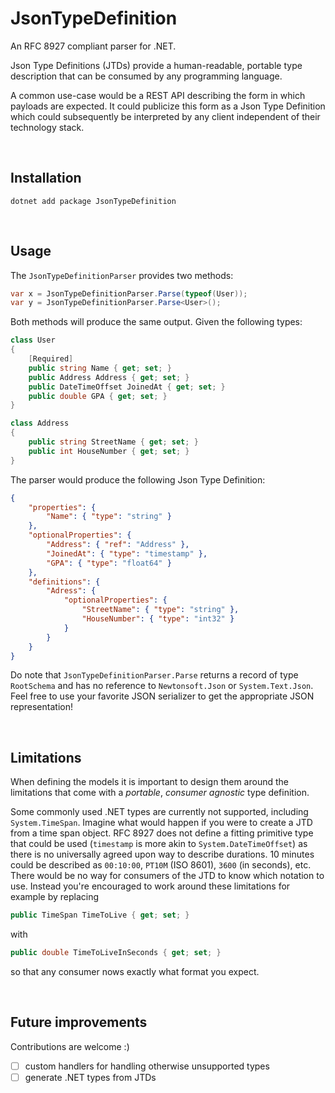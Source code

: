 # JsonTypeDefinition

An RFC 8927 compliant parser for .NET.

Json Type Definitions (JTDs) provide a human-readable, portable type description that can be consumed by any programming language.

A common use-case would be a REST API describing the form in which payloads are expected. It could publicize this form as a Json Type Definition which could subsequently be interpreted by any client independent of their technology stack.

</br>

## Installation 

`dotnet add package JsonTypeDefinition`

</br>

## Usage

The `JsonTypeDefinitionParser` provides two methods:
```cs
var x = JsonTypeDefinitionParser.Parse(typeof(User));
var y = JsonTypeDefinitionParser.Parse<User>();
```

Both methods will produce the same output. Given the following types:

```cs
class User
{
    [Required]
    public string Name { get; set; }
    public Address Address { get; set; }
    public DateTimeOffset JoinedAt { get; set; }
    public double GPA { get; set; }
}

class Address 
{
    public string StreetName { get; set; }
    public int HouseNumber { get; set; }
}
```

The parser would produce the following Json Type Definition:

```json
{
    "properties": {
        "Name": { "type": "string" }
    },
    "optionalProperties": {
        "Address": { "ref": "Address" },
        "JoinedAt": { "type": "timestamp" },
        "GPA": { "type": "float64" }
    },
    "definitions": {
        "Adress": {
            "optionalProperties": {
                "StreetName": { "type": "string" },
                "HouseNumber": { "type": "int32" }
            }
        }
    }
}
```

Do note that `JsonTypeDefinitionParser.Parse` returns a record of type `RootSchema` and has no reference to `Newtonsoft.Json` or `System.Text.Json`. Feel free to use your favorite JSON serializer to get the appropriate JSON representation!

</br>

## Limitations

When defining the models it is important to design them around the limitations that come with a _portable_, _consumer agnostic_ type definition. 

Some commonly used .NET types are currently not supported, including `System.TimeSpan`. Imagine what would happen if you were to create a JTD from a time span object. RFC 8927 does not define a fitting primitive type that could be used (`timestamp` is more akin to `System.DateTimeOffset`) as there is no universally agreed upon way to describe durations. 10 minutes could be described as `00:10:00`, `PT10M` (ISO 8601), `3600` (in seconds), etc. There would be no way for consumers of the JTD to know which notation to use. Instead you're encouraged to work around these limitations for example by replacing 
```cs
public TimeSpan TimeToLive { get; set; }
```
with
```cs
public double TimeToLiveInSeconds { get; set; }
``` 
so that any consumer nows exactly what format you expect. 

</br>

## Future improvements

Contributions are welcome :)
- [ ] custom handlers for handling otherwise unsupported types
- [ ] generate .NET types from JTDs